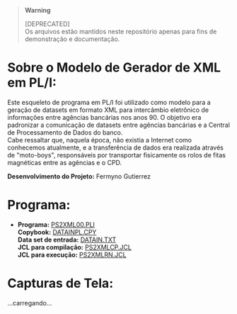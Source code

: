 > **Warning**
> 
> [DEPRECATED]  
> Os arquivos estão mantidos neste repositório apenas para fins de demonstração e documentação. 

# Sobre o Modelo de Gerador de XML em PL/I:

Este esqueleto de programa em PL/I foi utilizado como modelo para a geração de datasets em formato XML para intercâmbio eletrônico de informações entre agências bancárias nos anos 90.
O objetivo era padronizar a comunicação de datasets entre agências bancárias e a Central de Processamento de Dados do banco.<br />
Cabe ressaltar que, naquela época, não existia a Internet como conhecemos atualmente, e a transferência de dados era realizada através de "moto-boys", responsáveis por transportar fisicamente os rolos de fitas magnéticas entre as agências e o CPD.

**Desenvolvimento do Projeto:** Fermyno Gutierrez  

# Programa:

* **Programa:** [PS2XML00.PLI](PS2XML00.PLI)  
  **Copybook:** [DATAINPL.CPY](DATAINPL.CPY)  
  **Data set de entrada:** [DATAIN.TXT](DATAIN.TXT)  
  **JCL para compilação:** [PS2XMLCP.JCL](PS2XMLCP.JCL)  
  **JCL para execução:** [PS2XMLRN.JCL](PS2XMLRN.JCL)  
    
 
# Capturas de Tela:

...carregando...
